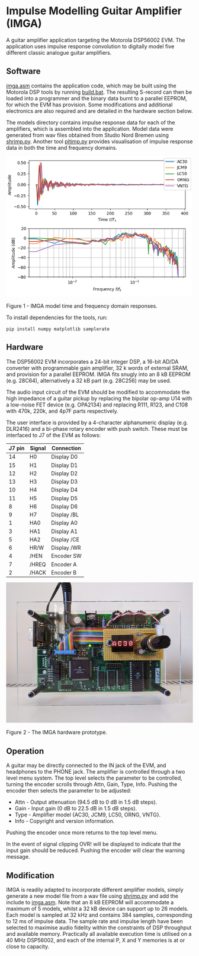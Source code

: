 # Impulse Modelling Guitar Amplifier (IMGA)

A guitar amplifier application targeting the Motorola DSP56002 EVM. The application uses impulse response convolution to digitally model five different classic analogue guitar amplifiers.

## Software
[imga.asm](imga.asm) contains the application code, which may be built using the Motorola DSP tools by running [build.bat](build.bat). The resulting S-record can then be loaded into a programmer and the binary data burnt to a parallel EEPROM, for which the EVM has provision. Some modifications and additional electronics are also required and are detailed in the hardware section below.

The models directory contains impulse response data for each of the amplifiers, which is assembled into the application. Model data were generated from wav files obtained from Studio Nord Bremen using [shrimp.py](tools/shrimp.py). Another tool [pltimp.py](tools/pltimp.py) provides visualisation of impulse response data in both the time and frequency domains.

![figure](images/pltimp.png)

Figure 1 - IMGA model time and frequency domain responses.

To install dependencies for the tools, run:

    pip install numpy matplotlib samplerate

## Hardware
The DSP56002 EVM incorporates a 24-bit integer DSP, a 16-bit AD/DA converter with programmable gain amplifier, 32 k words of external SRAM, and provision for a parallel EEPROM. IMGA fits snugly into an 8 kB EEPROM (e.g. 28C64), alternatively a 32 kB part (e.g. 28C256) may be used.

The audio input circuit of the EVM should be modified to accommodate the high impedance of a guitar pickup by replacing the bipolar op-amp U14 with a low-noise FET device (e.g. OPA2134) and replacing R111, R123, and C108 with 470k, 220k, and 4p7F parts respectively.

The user interface is provided by a 4-character alphanumeric display (e.g. DLR2416) and a bi-phase rotary encoder with push switch. These must be interfaced to J7 of the EVM as follows:

| J7 pin | Signal | Connection |
| - | - | - |
| 14 | H0 | Display D0 |
| 15 | H1 | Display D1 |
| 12 | H2 | Display D2 |
| 13 | H3 | Display D3 |
| 10 | H4 | Display D4 |
| 11 | H5 | Display D5 |
| 8 | H6 | Display D6 |
| 9 | H7 | Display /BL |
| 1 | HA0 | Display A0 |
| 3 | HA1 | Display A1 |
| 5 | HA2 | Display /CE |
| 6 | HR/W | Display /WR |
| 4 | /HEN | Encoder SW |
| 7 | /HREQ | Encoder A |
| 2 | /HACK | Encoder B |

![photograph](images/imgaproto.jpg)

Figure 2 - The IMGA hardware prototype.

## Operation
A guitar may be directly connected to the IN jack of the EVM, and headphones to the PHONE jack. The amplifier is controlled through a two level menu system. The top level selects the parameter to be controlled, turning the encoder scrolls through Attn, Gain, Type, Info. Pushing the encoder then selects the parameter to be adjusted:

* Attn - Output attenuation (94.5 dB to 0 dB in 1.5 dB steps).
* Gain - Input gain (0 dB to 22.5 dB in 1.5 dB steps).
* Type - Amplifier model {AC30, JCM9, LC50, ORNG, VNTG}.
* Info - Copyright and version information.

Pushing the encoder once more returns to the top level menu.

In the event of signal clipping OVR! will be displayed to indicate that the input gain should be reduced. Pushing the encoder will clear the warning message.

## Modification
IMGA is readily adapted to incorporate different amplifier models, simply generate a new model file from a wav file using [shrimp.py](tools/shrimp.py) and add the include to [imga.asm](imga.asm). Note that an 8 kB EEPROM will accommodate a maximum of 5 models, whilst a 32 kB device can support up to 26 models. Each model is sampled at 32 kHz and contains 384 samples, corresponding to 12 ms of impulse data. The sample rate and impulse length have been selected to maximise audio fidelity within the constraints of DSP throughput and available memory. Practically all available execution time is utilised on a 40 MHz DSP56002, and each of the internal P, X and Y memories is at or close to capacity.

